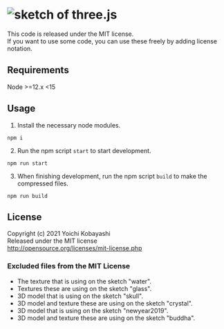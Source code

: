 # ![sketch of three.js](http://ykob.github.io/sketch-threejs/img/common/ogp_common.jpg)

This code is released under the MIT license.  
If you want to use some code, you can use these freely by adding license notation.

## Requirements

Node >=12.x <15

## Usage

1. Install the necessary node modules.

```
npm i
```

2. Run the npm script `start` to start development.

```
npm run start
```

3. When finishing development, run the npm script `build` to make the compressed files.

```
npm run build
```

## License

Copyright (c) 2021 Yoichi Kobayashi  
Released under the MIT license  
http://opensource.org/licenses/mit-license.php

### Excluded files from the MIT License

- The texture that is using on the sketch "water".
- Textures these are using on the sketch "glass".
- 3D model that is using on the sketch "skull".
- 3D model and texture these are using on the sketch "crystal".
- 3D model that is using on the sketch "newyear2019".
- 3D model and texture these are using on the sketch "buddha".
